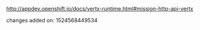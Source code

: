 http://appdev.openshift.io/docs/vertx-runtime.html#mission-http-api-vertx

 
 changes added on: 1524568449534